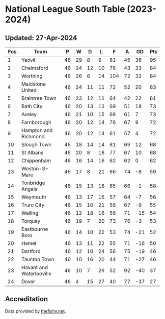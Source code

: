 # National League South Table (2023-2024)
## Updated: 27-Apr-2024

| Pos | Team | P | W | D | L | F | A | GD | Pts |
| --- | --- | --- | --- | --- | --- | --- | --- | --- | --- |
| 1 | Yeovil | 46 | 29 | 8 | 9 | 81 | 45 | 36 | 95 |
| 2 | Chelmsford | 46 | 24 | 12 | 10 | 76 | 43 | 33 | 84 |
| 3 | Worthing | 46 | 26 | 6 | 14 | 104 | 72 | 32 | 84 |
| 4 | Maidstone United | 46 | 24 | 11 | 11 | 72 | 52 | 20 | 83 |
| 5 | Braintree Town | 46 | 23 | 12 | 11 | 64 | 42 | 22 | 81 |
| 6 | Bath City | 46 | 20 | 13 | 13 | 69 | 51 | 18 | 73 |
| 7 | Aveley | 46 | 21 | 10 | 15 | 68 | 61 | 7 | 73 |
| 8 | Farnborough | 46 | 20 | 12 | 14 | 76 | 67 | 9 | 72 |
| 9 | Hampton and Richmond | 46 | 20 | 12 | 14 | 61 | 57 | 4 | 72 |
| 10 | Slough Town | 46 | 18 | 14 | 14 | 81 | 69 | 12 | 68 |
| 11 | St Albans | 46 | 20 | 8 | 18 | 77 | 67 | 10 | 68 |
| 12 | Chippenham | 46 | 16 | 14 | 16 | 62 | 62 | 0 | 62 |
| 13 | Weston-S-Mare | 46 | 17 | 8 | 21 | 66 | 74 | -8 | 59 |
| 14 | Tonbridge Angels | 46 | 15 | 13 | 18 | 65 | 66 | -1 | 58 |
| 15 | Weymouth | 46 | 13 | 17 | 16 | 57 | 64 | -7 | 56 |
| 16 | Truro City | 46 | 15 | 10 | 21 | 58 | 67 | -9 | 55 |
| 17 | Welling | 46 | 12 | 18 | 16 | 56 | 71 | -15 | 54 |
| 18 | Torquay | 46 | 19 | 7 | 20 | 73 | 76 | -3 | 53 |
| 19 | Eastbourne Boro | 46 | 14 | 10 | 22 | 53 | 74 | -21 | 52 |
| 20 | Hemel | 46 | 13 | 11 | 22 | 55 | 71 | -16 | 50 |
| 21 | Dartford | 46 | 12 | 10 | 24 | 56 | 75 | -19 | 46 |
| 22 | Taunton Town | 46 | 10 | 16 | 20 | 44 | 71 | -27 | 46 |
| 23 | Havant and Waterlooville | 46 | 10 | 7 | 29 | 52 | 92 | -40 | 37 |
| 24 | Dover | 46 | 4 | 15 | 27 | 40 | 77 | -37 | 27 |

## Accreditation 

Data provided by [thefishy.net](https://www.thefishy.net/).